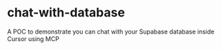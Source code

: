 # chat-with-database
A POC to demonstrate you can chat with your Supabase database inside Cursor using MCP
